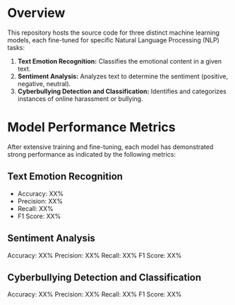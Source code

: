 # Overview
This repository hosts the source code for three distinct machine learning models, each fine-tuned for specific Natural Language Processing (NLP) tasks:

1. **Text Emotion Recognition:** Classifies the emotional content in a given text.
2. **Sentiment Analysis:** Analyzes text to determine the sentiment (positive, negative, neutral).
3. **Cyberbullying Detection and Classification:** Identifies and categorizes instances of online harassment or bullying.

# Model Performance Metrics
After extensive training and fine-tuning, each model has demonstrated strong performance as indicated by the following metrics:

## Text Emotion Recognition
- Accuracy: XX%
- Precision: XX%
- Recall: XX%
- F1 Score: XX%

## Sentiment Analysis
Accuracy: XX%
Precision: XX%
Recall: XX%
F1 Score: XX%

## Cyberbullying Detection and Classification
Accuracy: XX%
Precision: XX%
Recall: XX%
F1 Score: XX%

